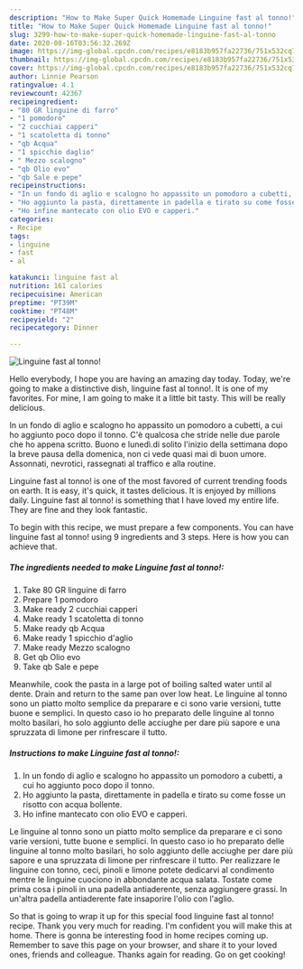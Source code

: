 ```yaml
---
description: "How to Make Super Quick Homemade Linguine fast al tonno!"
title: "How to Make Super Quick Homemade Linguine fast al tonno!"
slug: 3299-how-to-make-super-quick-homemade-linguine-fast-al-tonno
date: 2020-08-16T03:56:32.269Z
image: https://img-global.cpcdn.com/recipes/e8183b957fa22736/751x532cq70/linguine-fast-al-tonno-recipe-main-photo.jpg
thumbnail: https://img-global.cpcdn.com/recipes/e8183b957fa22736/751x532cq70/linguine-fast-al-tonno-recipe-main-photo.jpg
cover: https://img-global.cpcdn.com/recipes/e8183b957fa22736/751x532cq70/linguine-fast-al-tonno-recipe-main-photo.jpg
author: Linnie Pearson
ratingvalue: 4.1
reviewcount: 42367
recipeingredient:
- "80 GR linguine di farro"
- "1 pomodoro"
- "2 cucchiai capperi"
- "1 scatoletta di tonno"
- "qb Acqua"
- "1 spicchio daglio"
- " Mezzo scalogno"
- "qb Olio evo"
- "qb Sale e pepe"
recipeinstructions:
- "In un fondo di aglio e scalogno ho appassito un pomodoro a cubetti, a cui ho aggiunto poco dopo il tonno."
- "Ho aggiunto la pasta, direttamente in padella e tirato su come fosse un risotto con acqua bollente."
- "Ho infine mantecato con olio EVO e capperi."
categories:
- Recipe
tags:
- linguine
- fast
- al

katakunci: linguine fast al 
nutrition: 161 calories
recipecuisine: American
preptime: "PT39M"
cooktime: "PT48M"
recipeyield: "2"
recipecategory: Dinner

---
```



![Linguine fast al tonno!](https://img-global.cpcdn.com/recipes/e8183b957fa22736/751x532cq70/linguine-fast-al-tonno-recipe-main-photo.jpg)

Hello everybody, I hope you are having an amazing day today. Today, we're going to make a distinctive dish, linguine fast al tonno!. It is one of my favorites. For mine, I am going to make it a little bit tasty. This will be really delicious.

In un fondo di aglio e scalogno ho appassito un pomodoro a cubetti, a cui ho aggiunto poco dopo il tonno. C&#39;è qualcosa che stride nelle due parole che ho appena scritto. Buono e lunedì.di solito l&#39;inizio della settimana dopo la breve pausa della domenica, non ci vede quasi mai di buon umore. Assonnati, nevrotici, rassegnati al traffico e alla routine.

Linguine fast al tonno! is one of the most favored of current trending foods on earth. It is easy, it's quick, it tastes delicious. It is enjoyed by millions daily. Linguine fast al tonno! is something that I have loved my entire life. They are fine and they look fantastic.


To begin with this recipe, we must prepare a few components. You can have linguine fast al tonno! using 9 ingredients and 3 steps. Here is how you can achieve that.

<!--inarticleads1-->

##### The ingredients needed to make Linguine fast al tonno!:

1. Take 80 GR linguine di farro
1. Prepare 1 pomodoro
1. Make ready 2 cucchiai capperi
1. Make ready 1 scatoletta di tonno
1. Make ready qb Acqua
1. Make ready 1 spicchio d&#39;aglio
1. Make ready  Mezzo scalogno
1. Get qb Olio evo
1. Take qb Sale e pepe


Meanwhile, cook the pasta in a large pot of boiling salted water until al dente. Drain and return to the same pan over low heat. Le linguine al tonno sono un piatto molto semplice da preparare e ci sono varie versioni, tutte buone e semplici. In questo caso io ho preparato delle linguine al tonno molto basilari, ho solo aggiunto delle acciughe per dare più sapore e una spruzzata di limone per rinfrescare il tutto. 

<!--inarticleads2-->

##### Instructions to make Linguine fast al tonno!:

1. In un fondo di aglio e scalogno ho appassito un pomodoro a cubetti, a cui ho aggiunto poco dopo il tonno.
1. Ho aggiunto la pasta, direttamente in padella e tirato su come fosse un risotto con acqua bollente.
1. Ho infine mantecato con olio EVO e capperi.


Le linguine al tonno sono un piatto molto semplice da preparare e ci sono varie versioni, tutte buone e semplici. In questo caso io ho preparato delle linguine al tonno molto basilari, ho solo aggiunto delle acciughe per dare più sapore e una spruzzata di limone per rinfrescare il tutto. Per realizzare le linguine con tonno, ceci, pinoli e limone potete dedicarvi al condimento mentre le linguine cuociono in abbondante acqua salata. Tostate come prima cosa i pinoli in una padella antiaderente, senza aggiungere grassi. In un&#39;altra padella antiaderente fate insaporire l&#39;olio con l&#39;aglio. 

So that is going to wrap it up for this special food linguine fast al tonno! recipe. Thank you very much for reading. I'm confident you will make this at home. There is gonna be interesting food in home recipes coming up. Remember to save this page on your browser, and share it to your loved ones, friends and colleague. Thanks again for reading. Go on get cooking!

